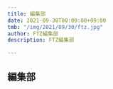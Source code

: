 ```yaml
---
title: 編集部
date: 2021-09-30T00:00:00+09:00
tmb: "/img/2021/09/30/ftz.jpg"
author: FTZ編集部
description: FTZ編集部

---
```

## 編集部